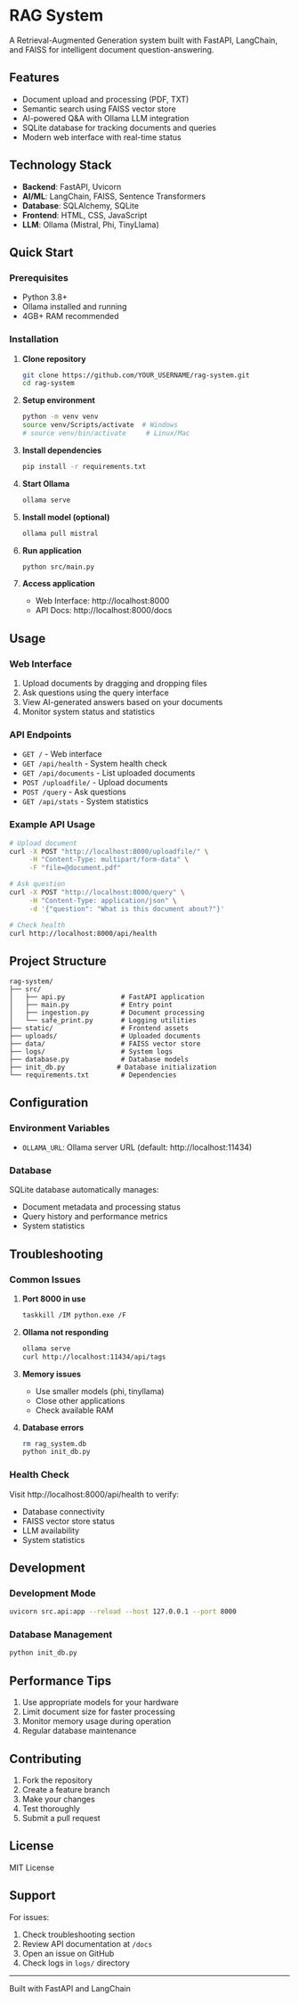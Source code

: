 # RAG System

A Retrieval-Augmented Generation system built with FastAPI, LangChain, and FAISS for intelligent document question-answering.

## Features

- Document upload and processing (PDF, TXT)
- Semantic search using FAISS vector store
- AI-powered Q&A with Ollama LLM integration
- SQLite database for tracking documents and queries
- Modern web interface with real-time status

## Technology Stack

- **Backend**: FastAPI, Uvicorn
- **AI/ML**: LangChain, FAISS, Sentence Transformers
- **Database**: SQLAlchemy, SQLite
- **Frontend**: HTML, CSS, JavaScript
- **LLM**: Ollama (Mistral, Phi, TinyLlama)

## Quick Start

### Prerequisites

- Python 3.8+
- Ollama installed and running
- 4GB+ RAM recommended

### Installation

1. **Clone repository**
   ```bash
   git clone https://github.com/YOUR_USERNAME/rag-system.git
   cd rag-system
   ```

2. **Setup environment**
   ```bash
   python -m venv venv
   source venv/Scripts/activate  # Windows
   # source venv/bin/activate     # Linux/Mac
   ```

3. **Install dependencies**
   ```bash
   pip install -r requirements.txt
   ```

4. **Start Ollama**
   ```bash
   ollama serve
   ```

5. **Install model (optional)**
   ```bash
   ollama pull mistral
   ```

6. **Run application**
   ```bash
   python src/main.py
   ```

7. **Access application**
   - Web Interface: http://localhost:8000
   - API Docs: http://localhost:8000/docs

## Usage

### Web Interface

1. Upload documents by dragging and dropping files
2. Ask questions using the query interface
3. View AI-generated answers based on your documents
4. Monitor system status and statistics

### API Endpoints

- `GET /` - Web interface
- `GET /api/health` - System health check
- `GET /api/documents` - List uploaded documents
- `POST /uploadfile/` - Upload documents
- `POST /query` - Ask questions
- `GET /api/stats` - System statistics

### Example API Usage

```bash
# Upload document
curl -X POST "http://localhost:8000/uploadfile/" \
     -H "Content-Type: multipart/form-data" \
     -F "file=@document.pdf"

# Ask question
curl -X POST "http://localhost:8000/query" \
     -H "Content-Type: application/json" \
     -d '{"question": "What is this document about?"}'

# Check health
curl http://localhost:8000/api/health
```

## Project Structure

```
rag-system/
├── src/
│   ├── api.py              # FastAPI application
│   ├── main.py             # Entry point
│   ├── ingestion.py        # Document processing
│   └── safe_print.py       # Logging utilities
├── static/                 # Frontend assets
├── uploads/                # Uploaded documents
├── data/                   # FAISS vector store
├── logs/                   # System logs
├── database.py             # Database models
├── init_db.py             # Database initialization
└── requirements.txt        # Dependencies
```

## Configuration

### Environment Variables

- `OLLAMA_URL`: Ollama server URL (default: http://localhost:11434)

### Database

SQLite database automatically manages:
- Document metadata and processing status
- Query history and performance metrics
- System statistics

## Troubleshooting

### Common Issues

1. **Port 8000 in use**
   ```bash
   taskkill /IM python.exe /F
   ```

2. **Ollama not responding**
   ```bash
   ollama serve
   curl http://localhost:11434/api/tags
   ```

3. **Memory issues**
   - Use smaller models (phi, tinyllama)
   - Close other applications
   - Check available RAM

4. **Database errors**
   ```bash
   rm rag_system.db
   python init_db.py
   ```

### Health Check

Visit http://localhost:8000/api/health to verify:
- Database connectivity
- FAISS vector store status
- LLM availability
- System statistics

## Development

### Development Mode

```bash
uvicorn src.api:app --reload --host 127.0.0.1 --port 8000
```

### Database Management

```bash
python init_db.py
```

## Performance Tips

1. Use appropriate models for your hardware
2. Limit document size for faster processing
3. Monitor memory usage during operation
4. Regular database maintenance

## Contributing

1. Fork the repository
2. Create a feature branch
3. Make your changes
4. Test thoroughly
5. Submit a pull request

## License

MIT License

## Support

For issues:
1. Check troubleshooting section
2. Review API documentation at `/docs`
3. Open an issue on GitHub
4. Check logs in `logs/` directory

---

Built with FastAPI and LangChain

